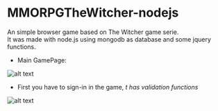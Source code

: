 # MMORPGTheWitcher-nodejs
An simple browser game based on The Witcher game serie.  
It was made with node.js using mongodb as database and some jquery functions.  

* Main GamePage: 

![alt text][logo]

[logo]: https://uploaddeimagens.com.br/images/001/889/817/original/Capturar.JPG "PrintScreen from the 'central' game page"  

* First you have to sign-in in the game, *t has validation functions*  

![alt text][logo2]

[logo2]: https://uploaddeimagens.com.br/images/001/889/820/original/Capturar.JPG "PrintScreen from the index page"  



